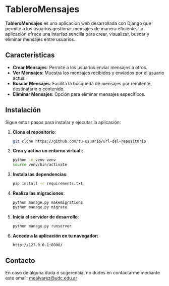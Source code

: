 # TableroMensajes

**TableroMensajes** es una aplicación web desarrollada con Django que permite a los usuarios gestionar mensajes de manera eficiente. La aplicación ofrece una interfaz sencilla para crear, visualizar, buscar y eliminar mensajes entre usuarios.

## Características

- **Crear Mensajes**: Permite a los usuarios enviar mensajes a otros.
- **Ver Mensajes**: Muestra los mensajes recibidos y enviados por el usuario actual.
- **Buscar Mensajes**: Facilita la búsqueda de mensajes por remitente, destinatario o contenido.
- **Eliminar Mensajes**: Opción para eliminar mensajes específicos.

## Instalación

Sigue estos pasos para instalar y ejecutar la aplicación:

1. **Clona el repositorio**:
   ```bash
   git clone https://github.com/tu-usuario/url-del-repositorio

2. **Crea y activa un entorno virtual:**:
    ```bash
   python -m venv venv
   source venv/bin/activate
    
3. **Instala las dependencias**:
   ```bash
   pip install -r requirements.txt

4. **Realiza las migraciones**:
   ```bash
   python manage.py makemigrations
   python manage.py migrate

5. **Inicia el servidor de desarrollo**:
   ```bash
   python manage.py runserver

6. **Accede a la aplicación en tu navegador:**
   ```bash
   http://127.0.0.1:8000/

## Contacto
En caso de alguna duda o sugerencia, no dudes en contactarme mediante este email: mealvarez@udc.edu.ar
